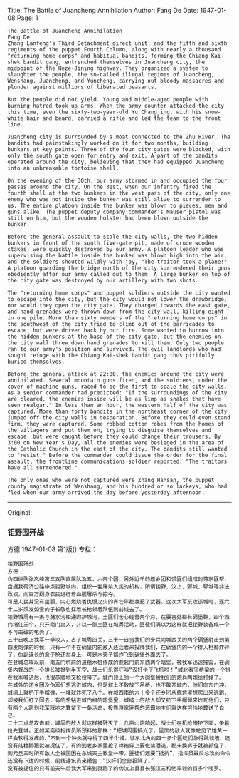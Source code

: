 Title: The Battle of Juancheng Annihilation
Author: Fang De
Date: 1947-01-08
Page: 1

    The Battle of Juancheng Annihilation
    Fang De
    Zhang Lanfeng's Third Detachment direct unit, and the fifth and sixth regiments of the puppet Fourth Column, along with nearly a thousand "returning home corps" and habitual bandits, forming the Chiang Kai-shek bandit gang, entrenched themselves in Juancheng city, the midpoint of the Heze-Jining highway. They organized a system to slaughter the people, the so-called illegal regimes of Juancheng, Wenshang, Juancheng, and Yuncheng, carrying out bloody massacres and plunder against millions of liberated peasants.

    But the people did not yield. Young and middle-aged people with burning hatred took up arms. When the army counter-attacked the city this time, even the sixty-two-year-old Yu Changjing, with his snow-white hair and beard, carried a rifle and led the team to the front line.

    Juancheng city is surrounded by a moat connected to the Zhu River. The bandits had painstakingly worked on it for two months, building bunkers at key points. Three of the four city gates were blocked, with only the south gate open for entry and exit. A part of the bandits operated around the city, believing that they had equipped Juancheng into an unbreakable tortoise shell.

    On the evening of the 30th, our army stormed in and occupied the four passes around the city. On the 31st, when our infantry fired the fourth shell at the two bunkers in the west pass of the city, only one enemy who was not inside the bunker was still alive to surrender to us. The entire platoon inside the bunker was blown to pieces, men and guns alike. The puppet deputy company commander's Mauser pistol was still on him, but the wooden holster had been blown outside the bunker.

    Before the general assault to scale the city walls, the two hidden bunkers in front of the south five-gate pit, made of crude wooden stakes, were quickly destroyed by our army. A platoon leader who was supervising the battle inside the bunker was blown high into the air, and the soldiers shouted wildly with joy, "The traitor took a plane!" A platoon guarding the bridge north of the city surrendered their guns obediently after our army called out to them. A large bunker on top of the city gate was destroyed by our artillery with two shots.

    The "returning home corps" and puppet soldiers outside the city wanted to escape into the city, but the city would not lower the drawbridge, nor would they open the city gate. They charged towards the east gate, and hand grenades were thrown down from the city wall, killing eight in one pile. More than sixty members of the "returning home corps" in the southwest of the city tried to climb out of the barricades to escape, but were driven back by our fire. Some wanted to burrow into the hidden bunkers at the base of the city gate, but the enemies on the city wall threw down hand grenades to kill them. Only two people ran to our army's position and survived. The evil landlords who had sought refuge with the Chiang Kai-shek bandit gang thus pitifully buried themselves.

    Before the general attack at 22:00, the enemies around the city were annihilated. Several mountain guns fired, and the soldiers, under the cover of machine guns, raced to be the first to scale the city walls. As a senior commander had predicted: "If the surroundings of the city are cleared, the enemies inside will be as limp as snakes that have seen realgar." In less than an hour, the western half of the city was captured. More than forty bandits in the northeast corner of the city jumped off the city walls in desperation. Before they could even stand firm, they were captured. Some robbed cotton robes from the homes of the villagers and put them on, trying to disguise themselves and escape, but were caught before they could change their trousers. By 3:00 on New Year's Day, all the enemies were besieged in the area of the Catholic Church in the east of the city. The bandits still wanted to "resist." Before the commander could issue the order for the final assault, the frontline communications soldier reported: "The traitors have all surrendered."

    The only ones who were not captured were Zhang Hansan, the puppet county magistrate of Wenshang, and his hundred or so lackeys, who had fled when our army arrived the day before yesterday afternoon.



<hr /> 

Original: 


### 钜野围歼战
方德
1947-01-08
第1版()
专栏：

    钜野围歼战
    方德
    伪四纵队张岚峰第三支队直属队及五、六两个团，另外近千的还乡团和惯匪们组成的蒋家匪帮，盘据我荷济公路中点钜野城内，组织一套屠杀人民的机构，所谓钜野、汶上、鄄城、郓城等非法政权，向百万翻身农民进行着血腥屠杀与掠夺。
    可是人民并没有屈服，内心燃烧着仇恨之火的青壮年都拿起了武器。这次大军反攻该城时，连六十二岁须发如雪的于长敬也扛着长枪领着队伍到前线去了。
    钜野城周有一条与潴水河相通的护城河，土匪们苦心经营两个月，在要害处都有碉堡群，四个城门堵住三个，只开南门出入，并以一部土匪在城周活动，匪徒们满以为这样就把钜野装备成一个不可击破的龟壳了。
    三十日晚上我军一举攻入，占了城周四关，三十一日当我们的步兵向城西关的两个碉堡射击到第四发炮弹的时候，只有一个不在碉堡内的敌人还活着来投降我们，在碉堡内的一个排人枪都炸碎了，伪副连长的盒子枪还在身上，可是木壳子都炸飞到碉堡外面去了。
    在登城总攻以前，南五门坑前的道粗木桩作成的鹿砦门前东西两个暗堡，被我军迅速摧毁，在碉堡内督战的一个排长被掀到半天空，战士们乐得狂叫“汉奸坐了飞机啦！”城北看守桥梁的一个排在我军喊话后，也很恭顺地交枪投降了。城门顶上的一个大碉堡被我们的炮兵两炮给打掉了。
    在城外的还乡团及伪军们想逃进城内，但是城上不敢放下吊桥，也不敢开城门，他们向东门冲，城墙上就扔下手榴弹，一堆就炸死了八个。在城西南的六十多个还乡团从鹿砦里想爬出来逃跑，却被我们打了回去，有的想钻进城门根的暗堡里，城墙上的敌人却又扔下手榴弹来炸死他们，只有两个人跑到我军阵地才算留了一条活命，投靠蒋家匪帮的恶霸地主们就这样可怜地葬送了自己。
    二十二点总攻击前，城周的敌人就这样被歼灭了，几声山炮响起，战士们在机枪掩护下面，争着抢先登城。正如某高级指挥员所预料的那样：“把城周围搞光了，里面的敌人就像蛇见了雄黄一样会软得发瘫的。”不到一个钟头就夺得了西半个城，城东北角的四十多个匪徒们急得跳城墙，还没有站稳脚跟就被捉住了，有的到老乡家里抢了棉袍穿上要化装潜逃，都未换裤子就被抓住了，到元旦三时所有敌人全被围困在东城天主教堂一带，匪徒们还要“抵抗”，指挥员最后总攻的命令还没有下达的时候，前线通讯员来报告：“汉奸们全部投降了。”
    没有被捉住的只有前天午后我大军来到就跑了的伪汶上县县长张汉三和他率领的百多个喽罗。
